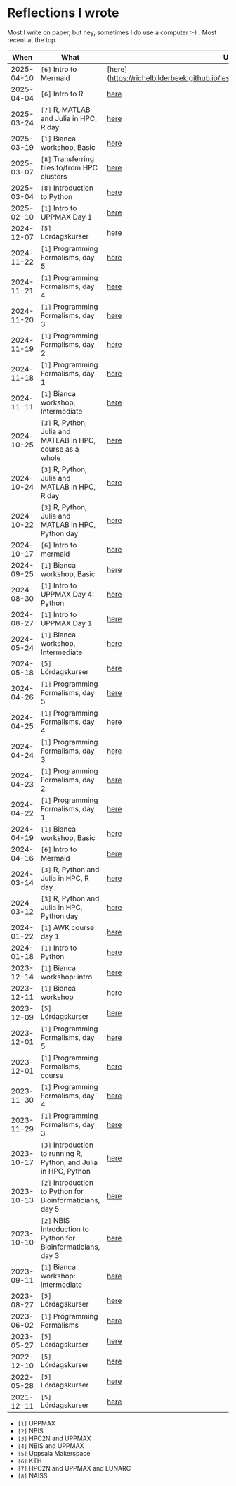 # Reflections I wrote

Most I write on paper, but hey, sometimes I do use a computer :-) .
Most recent at the top.

When      |What                                                              |URL
----------|------------------------------------------------------------------|------
2025-04-10|`[6]` Intro to Mermaid                                            |[here](https://richelbilderbeek.github.io/lesson_mermaid/reflections/20250410/
2025-04-04|`[6]` Intro to R                                                  |[here](https://richelbilderbeek.github.io/intro_r_course/reflections/20250404/)
2025-03-24|`[7]` R, MATLAB and Julia in HPC, R day                           |[here](https://github.com/UPPMAX/R-matlab-julia-HPC/blob/main/reflections/20250324_richel/README.md)
2025-03-19|`[1]` Bianca workshop, Basic                                      |[here](https://uppmax.github.io/bianca_workshops/reflections/20250319)
2025-03-07|`[8]` Transferring files to/from HPC clusters                     |[here](https://uppmax.github.io/naiss_file_transfer_course/reflections/20250307/)
2025-03-04|`[8]` Introduction to Python                                      |[here](https://uppmax.github.io/naiss_intro_python/reflections/20250304/)
2025-02-10|`[1]` Intro to UPPMAX Day 1                                       |[here](https://uppmax.github.io/uppmax_intro_day_1/reflections/20250210/)
2024-12-07|`[5]` Lördagskurser                                               |[here](https://uppsala-makerspace.github.io/loerdagskurser/reflektioner/20241207_richel/)
2024-11-22|`[1]` Programming Formalisms, day 5                               |[here](https://uppmax.github.io/programming_formalisms/reflections/2024_autumn/20241122_richel/)
2024-11-21|`[1]` Programming Formalisms, day 4                               |[here](https://uppmax.github.io/programming_formalisms/reflections/2024_autumn/20241121_richel/)
2024-11-20|`[1]` Programming Formalisms, day 3                               |[here](https://uppmax.github.io/programming_formalisms/reflections/2024_autumn/20241120_richel/)
2024-11-19|`[1]` Programming Formalisms, day 2                               |[here](https://uppmax.github.io/programming_formalisms/reflections/2024_autumn/20241119_richel/)
2024-11-18|`[1]` Programming Formalisms, day 1                               |[here](https://uppmax.github.io/programming_formalisms/reflections/2024_autumn/20241118_richel/)
2024-11-11|`[1]` Bianca workshop, Intermediate                               |[here](https://uppmax.github.io/bianca_workshops/reflections/20241111/20241111_richel)
2024-10-25|`[3]` R, Python, Julia and MATLAB in HPC, course as a whole       |[here](https://github.com/UPPMAX/R-python-julia-matlab-HPC/tree/main/reflections/20241025_richel/README.md)
2024-10-24|`[3]` R, Python, Julia and MATLAB in HPC, R day                   |[here](https://github.com/UPPMAX/R-python-julia-matlab-HPC/tree/main/reflections/20241024_richel/README.md)
2024-10-22|`[3]` R, Python, Julia and MATLAB in HPC, Python day              |[here](https://github.com/UPPMAX/R-python-julia-matlab-HPC/tree/main/reflections/20241022_richel/README.md)
2024-10-17|`[6]` Intro to mermaid                                            |[here](https://github.com/richelbilderbeek/lesson_mermaid/blob/master/reflections/20241017/README.md)
2024-09-25|`[1]` Bianca workshop, Basic                                      |[here](https://uppmax.github.io/bianca_workshops/reflections/20240925/20240925_richel)
2024-08-30|`[1]` Intro to UPPMAX Day 4: Python                               |[here](https://uppmax.github.io/naiss_intro_python/reflections/20240830/)
2024-08-27|`[1]` Intro to UPPMAX Day 1                                       |[here](https://uppmax.github.io/uppmax_intro_day_1/reflections/20240827/)
2024-05-24|`[1]` Bianca workshop, Intermediate                               |[here](https://uppmax.github.io/bianca_workshops/reflections/20240524/20240524_richel)
2024-05-18|`[5]` Lördagskurser                                               |[here](https://uppsala-makerspace.github.io/loerdagskurser/reflektioner/20240518_richel/)
2024-04-26|`[1]` Programming Formalisms, day 5                               |[here](https://uppmax.github.io/programming_formalisms/reflections/2024_summer/20240426_richel/)
2024-04-25|`[1]` Programming Formalisms, day 4                               |[here](https://uppmax.github.io/programming_formalisms/reflections/2024_summer/20240425_richel/)
2024-04-24|`[1]` Programming Formalisms, day 3                               |[here](https://uppmax.github.io/programming_formalisms/reflections/2024_summer/20240424_richel/)
2024-04-23|`[1]` Programming Formalisms, day 2                               |[here](https://uppmax.github.io/programming_formalisms/reflections/2024_summer/20240423_richel/)
2024-04-22|`[1]` Programming Formalisms, day 1                               |[here](https://uppmax.github.io/programming_formalisms/reflections/2024_summer/20240422_richel/)
2024-04-19|`[1]` Bianca workshop, Basic                                      |[here](https://uppmax.github.io/bianca_workshops/reflections/20240419/20240419_richel)
2024-04-16|`[6]` Intro to Mermaid                                            |[here](https://github.com/richelbilderbeek/lesson_mermaid/blob/master/reflections/20240416/README.md)
2024-03-14|`[3]` R, Python and Julia in HPC, R day                           |[here](https://github.com/UPPMAX/R-python-julia-matlab-HPC/tree/main/reflections/20240314_richel/README.md)
2024-03-12|`[3]` R, Python and Julia in HPC, Python day                      |[here](https://github.com/UPPMAX/R-python-julia-matlab-HPC/tree/main/reflections/20240312_richel/README.md)
2024-01-22|`[1]` AWK course day 1                                            |[here](https://github.com/richelbilderbeek/awk_course/blob/master/reflections/20240122/README.md)
2024-01-18|`[1]` Intro to Python                                             |[here](https://uppmax.github.io/naiss_intro_python/reflections/20240118)
2023-12-14|`[1]` Bianca workshop: intro                                      |[here](https://uppmax.github.io/bianca_workshops/reflections/20231214/20231214_richel)
2023-12-11|`[1]` Bianca workshop                                             |[here](https://uppmax.github.io/bianca_workshops/reflections/20231211/20231211_richel)
2023-12-09|`[5]` Lördagskurser                                               |[here](https://uppsala-makerspace.github.io/loerdagskurser/reflektioner/20231209_richel/)
2023-12-01|`[1]` Programming Formalisms, day 5                               |[here](https://uppmax.github.io/programming_formalisms/reflections/2023_autumn/day_5_reflection/)
2023-12-01|`[1]` Programming Formalisms, course                              |[here](https://uppmax.github.io/programming_formalisms/reflections/2023_autumn/course_reflection/)
2023-11-30|`[1]` Programming Formalisms, day 4                               |[here](https://uppmax.github.io/programming_formalisms/reflections/2023_autumn/day_4_reflection/)
2023-11-29|`[1]` Programming Formalisms, day 3                               |[here](https://uppmax.github.io/programming_formalisms/reflections/2023_autumn/day_3_reflection/)
2023-10-17|`[3]` Introduction to running R, Python, and Julia in HPC, Python |[here](https://github.com/UPPMAX/R-python-julia-matlab-HPC/blob/main/reflections/20231017/README.md)
2023-10-13|`[2]` Introduction to Python for Bioinformaticians, day 5         |[here](https://github.com/NBISweden/workshop-python/blob/ht23/lesson_plans/day_5/20231113_reflection.md)
2023-10-10|`[2]` NBIS Introduction to Python for Bioinformaticians, day 3    |[here](https://github.com/NBISweden/workshop-python/blob/ht23/lesson_plans/day_3/20231110_reflection.md)
2023-09-11|`[1]` Bianca workshop: intermediate                               |[here](https://uppmax.github.io/bianca_workshops/reflections/20230911/20230911_richel)
2023-08-27|`[5]` Lördagskurser                                               |[here](https://uppsala-makerspace.github.io/loerdagskurser/reflektioner/20230827_richel/)
2023-06-02|`[1]` Programming Formalisms                                      |[here](https://uppmax.github.io/programming_formalisms/reflections/2023_summer/)
2023-05-27|`[5]` Lördagskurser                                               |[here](https://uppsala-makerspace.github.io/loerdagskurser/reflektioner/20230527_richel/)
2022-12-10|`[5]` Lördagskurser                                               |[here](https://uppsala-makerspace.github.io/loerdagskurser/reflektioner/20221210_richel/)
2022-05-28|`[5]` Lördagskurser                                               |[here](https://uppsala-makerspace.github.io/loerdagskurser/reflektioner/20220528_richel/)
2021-12-11|`[5]` Lördagskurser                                               |[here](https://uppsala-makerspace.github.io/loerdagskurser/reflektioner/20211211_richel/)

- `[1]` UPPMAX
- `[2]` NBIS
- `[3]` HPC2N and UPPMAX
- `[4]` NBIS and UPPMAX
- `[5]` Uppsala Makerspace
- `[6]` KTH
- `[7]` HPC2N and UPPMAX and LUNARC
- `[8]` NAISS
